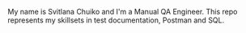 My name is Svitlana Chuiko and I'm a Manual QA Engineer.
This repo represents my skillsets in test documentation, Postman and SQL.
